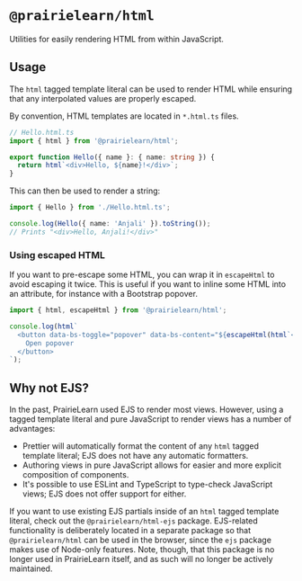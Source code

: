 # `@prairielearn/html`

Utilities for easily rendering HTML from within JavaScript.

## Usage

The `html` tagged template literal can be used to render HTML while ensuring that any interpolated values are properly escaped.

By convention, HTML templates are located in `*.html.ts` files.

```ts
// Hello.html.ts
import { html } from '@prairielearn/html';

export function Hello({ name }: { name: string }) {
  return html`<div>Hello, ${name}!</div>`;
}
```

This can then be used to render a string:

```ts
import { Hello } from './Hello.html.ts';

console.log(Hello({ name: 'Anjali' }).toString());
// Prints "<div>Hello, Anjali!</div>"
```

### Using escaped HTML

If you want to pre-escape some HTML, you can wrap it in `escapeHtml` to avoid escaping it twice. This is useful if you want to inline some HTML into an attribute, for instance with a Bootstrap popover.

```ts
import { html, escapeHtml } from '@prairielearn/html';

console.log(html`
  <button data-bs-toggle="popover" data-bs-content="${escapeHtml(html`<div>Content here</div>`)}">
    Open popover
  </button>
`);
```

## Why not EJS?

In the past, PrairieLearn used EJS to render most views. However, using a tagged template literal and pure JavaScript to render views has a number of advantages:

- Prettier will automatically format the content of any `html` tagged template literal; EJS does not have any automatic formatters.
- Authoring views in pure JavaScript allows for easier and more explicit composition of components.
- It's possible to use ESLint and TypeScript to type-check JavaScript views; EJS does not offer support for either.

If you want to use existing EJS partials inside of an `html` tagged template literal, check out the `@prairielearn/html-ejs` package. EJS-related functionality is deliberately located in a separate package so that `@prairielearn/html` can be used in the browser, since the `ejs` package makes use of Node-only features. Note, though, that this package is no longer used in PrairieLearn itself, and as such will no longer be actively maintained.
